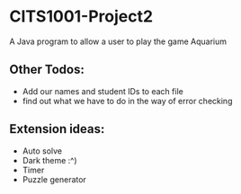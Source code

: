 # CITS1001-Project2
A Java program to allow a user to play the game Aquarium

## Other Todos:
+ Add our names and student IDs to each file
+ find out what we have to do in the way of error checking


## Extension ideas:
+ Auto solve
+ Dark theme :^)
+ Timer
+ Puzzle generator
